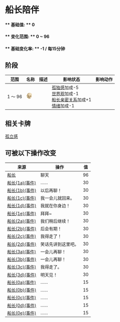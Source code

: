 # 船长陪伴  
#### ** 基础值: ** 0   
#### ** 变化范围: ** 0 ~ 96  
#### ** 基础变化率: ** -1 / 每15分钟   
## 阶段  
范围  |  名称  |  描述  |  影响状态  |  影响动作  
----  |  ----  |  ----  |  ----  |  ----  
1 ～ 96  |  <img decoding="async" src="Sprite/Skull.png" href="a.md" style="max-width:20px;max-height:20px;">  |    |  [孤独感](Loneliness.md)加成-5<br>[世界观](Structure.md)加成-1<br>[船长亲密关系](CaptainPropinquity.md)加成+1<br>[情绪](Morale.md)加成-1  |    
## 相关卡牌  
[孤立感](Isolation.md)  
## 可被以下操作改变  
来源  |  操作  |  值  
----  |  ----  |  ----  
[船长](Captain.md)  |  聊天  |  96  
[船长(1a)(事件)](Event_Captain1a.md)  |  ……  |  30  
[船长(1b)(事件)](Event_Captain1b.md)  |  以后再聊！  |  30  
[船长(1c)(事件)](Event_Captain1c.md)  |  我一会儿就回来。  |  30  
[船长(1d)(事件)](Event_Captain1d.md)  |  我就在你身边！  |  30  
[船长(1e)(事件)](Event_Captain1e.md)  |  拜拜~  |  30  
[船长(2a)(事件)](Event_Captain2a.md)  |  我们稍后继续！  |  30  
[船长(2b)(事件)](Event_Captain2b.md)  |  后会有期！  |  30  
[船长(2c)(事件)](Event_Captain2c.md)  |  我得走了！  |  30  
[船长(2d)(事件)](Event_Captain2d.md)  |  笑话先讲到这里吧。  |  30  
[船长(3a)(事件)](Event_Captain3a.md)  |  一会儿再聊！  |  30  
[船长(3b)(事件)](Event_Captain3b.md)  |  一会儿再聊！  |  30  
[船长(3c)(事件)](Event_Captain3c.md)  |  我得走了。  |  30  
[船长(3d)(事件)](Event_Captain3d.md)  |  明天见！  |  30  
[船长(0a)(事件)](Event_Captain0a.md)  |  ……  |  15  
[船长(0b)(事件)](Event_Captain0b.md)  |  ……  |  15  
[船长(0c)(事件)](Event_Captain0c.md)  |  ……  |  15  
[船长(0d)(事件)](Event_Captain0d.md)  |  ……  |  15  
[船长(0e)(事件)](Event_Captain0e.md)  |  ……  |  15  


<script>document.title="船长陪伴 - 卡牌生存百科 Card Survival Wiki";</script>